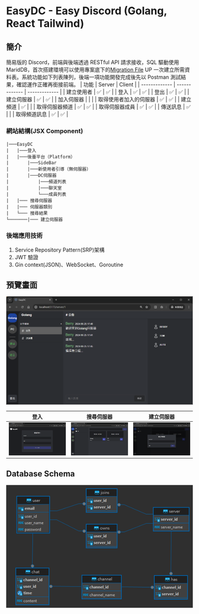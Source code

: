 # EasyDC - Easy Discord (Golang, React Tailwind)

## 簡介

簡易版的 Discord，前端與後端透過 RESTful API 請求接收，SQL 驅動使用 MaridDB，首次搭建環境可以使用專案底下的[Migration File](./server/db/migrations/20240703114440_add_schema_tables.up.sql) UP 一次建立所需資料表。系統功能如下列表陳列，後端一項功能開發完成後先以 Postman 測試結果，確認運作正確再銜接前端。
| 功能 | Server | Client |
| ------------- | ------------- | ------------- |
| 建立使用者 | :white_check_mark: | :white_check_mark: |
| 登入 | :white_check_mark: | :white_check_mark: |
| 登出 | :white_check_mark: | :white_check_mark: |
| 建立伺服器 | :white_check_mark: | :white_check_mark: |
| 加入伺服器 | | |
| 取得使用者加入的伺服器 | :white_check_mark: | :white_check_mark: |
| 建立頻道 | :white_check_mark: | |
| 取得伺服器頻道 | :white_check_mark: | :white_check_mark: |
| 取得伺服器成員 | :white_check_mark: | :white_check_mark: |
| 傳送訊息 | :white_check_mark: | |
| 取得頻道訊息 | :white_check_mark: | :white_check_mark: |

### 網站結構(JSX Component)

    |───EasyDC
    |   |───登入
    |   |───後臺平台（Platform）
    |       |───SideBar
    |       |───新使用者引導（無伺服器）
    |       |───DC伺服器
    |           |───頻道列表
    |           |───聊天室
    |           └───成員列表
    |   |─── 搜尋伺服器
    |   |─── 伺服器類別
    |   └─── 搜尋結果
    └───────|─── 建立伺服器

### 後端應用技術

1. Service Repository Pattern(SRP)架構
2. JWT 驗證
3. Gin context(JSON)、WebSocket、Goroutine

## 預覽畫面

<img alt="server" src="./client/previews/server.png">

| 登入                                                | 搜尋伺服器                                                        | 建立伺服器                                                        |
| --------------------------------------------------- | ----------------------------------------------------------------- | ----------------------------------------------------------------- |
| <img alt="login" src="./client/previews/login.png"> | <img alt="searchServer" src="./client/previews/searchServer.png"> | <img alt="createServer" src="./client/previews/createServer.png"> |

## Database Schema

<img alt="server" src="./client/previews/schema.png">
